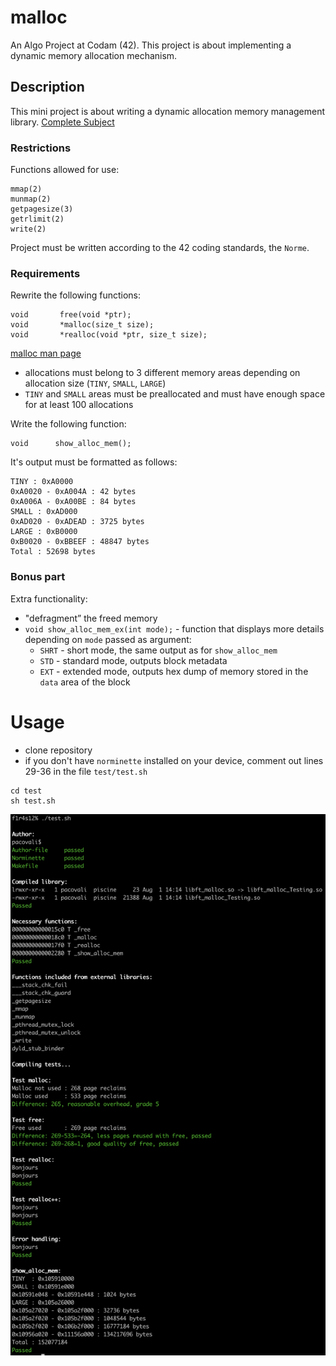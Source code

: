 # malloc
An Algo Project at Codam (42). This project is about implementing a dynamic memory allocation mechanism.

## Description

This mini project is about writing a dynamic allocation memory management library. [Complete Subject](SUBJECT.pdf)

### Restrictions
Functions allowed for use:
```
mmap(2)
munmap(2)
getpagesize(3)
getrlimit(2)
write(2)
```
Project must be written according to the 42 coding standards, the `Norme`.

### Requirements
Rewrite the following functions:
```
void       free(void *ptr);
void       *malloc(size_t size);
void       *realloc(void *ptr, size_t size);
```
[malloc man page](https://man7.org/linux/man-pages/man3/malloc.3.html)

 - allocations must belong to 3 different memory areas depending on allocation size (`TINY`, `SMALL`, `LARGE`)
 - `TINY` and `SMALL` areas must be preallocated and must have enough space for at least 100 allocations
 
 Write the following function:
```
void      show_alloc_mem();
```
It's output must be formatted as follows:
```
TINY : 0xA0000
0xA0020 - 0xA004A : 42 bytes
0xA006A - 0xA00BE : 84 bytes
SMALL : 0xAD000
0xAD020 - 0xADEAD : 3725 bytes
LARGE : 0xB0000
0xB0020 - 0xBBEEF : 48847 bytes
Total : 52698 bytes
```

### Bonus part
Extra functionality:
  - "defragment” the freed memory
  - `void show_alloc_mem_ex(int mode);` - function that displays more details depending on `mode` passed as argument:
    - `SHRT` - short mode, the same output as for `show_alloc_mem`
    - `STD` - standard mode, outputs block metadata
    - `EXT` - extended mode, outputs hex dump of memory stored in the `data` area of the block

# Usage
 - clone repository
 - if you don't have `norminette` installed on your device, comment out lines 29-36 in the file `test/test.sh`
```
cd test
sh test.sh
```
![alt text](test_output.png)
